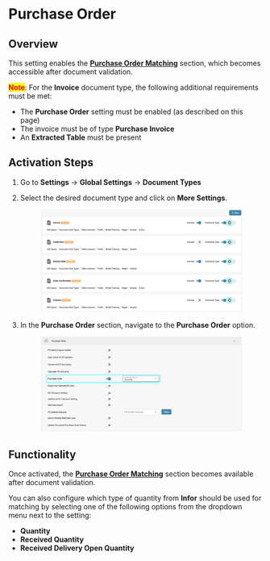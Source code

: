 # Purchase Order

## Overview

This setting enables the [**Purchase Order Matching**](../../../../../../end-user-and-partner-section/end-user-section/purchase-order-matching/) section, which becomes accessible after document validation.

<mark style="color:red;">**Note**</mark>: For the **Invoice** document type, the following additional requirements must be met:

* The **Purchase Order** setting must be enabled (as described on this page)
* The invoice must be of type **Purchase Invoice**
* An **Extracted Table** must be present

## Activation Steps <a href="#activation-steps" id="activation-steps"></a>

1. Go to **Settings** -> **Global Settings** -> **Document Types**
2.  Select the desired document type and click on **More Settings**.

    <figure><img src="../../../../../../.gitbook/assets/po_settings_1.png" alt=""><figcaption></figcaption></figure>
3.  In the **Purchase Order** section, navigate to the **Purchase Order** option.

    <figure><img src="../../../../../../.gitbook/assets/po_settings_po.png" alt=""><figcaption></figcaption></figure>

## **Functionality**

Once activated, the [**Purchase Order Matching**](../../../../../../end-user-and-partner-section/end-user-section/purchase-order-matching/) section becomes available after document validation.&#x20;

You can also configure which type of quantity from **Infor** should be used for matching by selecting one of the following options from the dropdown menu next to the setting:

* **Quantity**
* **Received Quantity**
* **Received Delivery Open Quantity**





